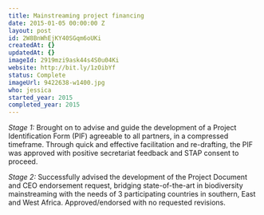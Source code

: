 ```yaml
---
title: Mainstreaming project financing
date: 2015-01-05 00:00:00 Z
layout: post
id: 2W8BnWhEjKY40SGqm6oUKi
createdAt: {}
updatedAt: {}
imageId: 2919mzi9ask44s4S0u04Ki
website: http://bit.ly/1zOibYf
status: Complete
imageUrl: 9422638-w1400.jpg
who: jessica
started_year: 2015
completed_year: 2015
---
```


*Stage 1:* Brought on to advise and guide the development of a Project Identification Form (PIF) agreeable to all partners, in a compressed timeframe. Through quick and effective facilitation and re-drafting, the PIF was approved with positive secretariat feedback and STAP consent to proceed. 

*Stage 2:* Successfully advised the development of the Project Document and CEO endorsement request, bridging state-of-the-art in biodiversity mainstreaming with the needs of 3 participating countries in southern, East and West Africa. Approved/endorsed with no requested revisions. 
